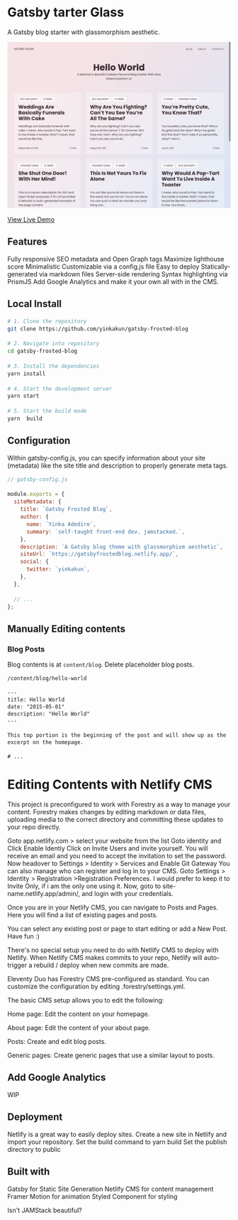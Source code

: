 # Gatsby tarter Glass

A Gatsby blog starter with glassmorphism aesthetic.

![demo site screenshot](./screenshot.png)

[View Live Demo](https://gatsbyfrostedblog.netlify.app)

## Features

Fully responsive
SEO metadata and Open Graph tags
Maximize lighthouse score
Minimalistic
Customizable via a config.js file
Easy to deploy
Statically-generated via markdown files
Server-side rendering
Syntax highlighting via PrismJS
Add Google Analytics and make it your own all with in the CMS.

## Local Install

```bash
# 1. Clone the repository
git clone https://github.com/yinkakun/gatsby-frosted-blog

# 2. Navigate into repository
cd gatsby-frosted-blog

# 3. Install the dependencies
yarn install

# 4. Start the development server
yarn start

# 5. Start the build mode
yarn  build
```

## Configuration

Within gatsby-config.js, you can specify information about your site (metadata) like the site title and description to properly generate meta tags.

```js
// gatsby-config.js

module.exports = {
  siteMetadata: {
    title: `Gatsby Frosted Blog`,
    author: {
      name: `Yinka Adedire`,
      summary: `self-taught front-end dev. jamstacked.`,
    },
    description: `A Gatsby blog theme with glassmorphism aesthetic`,
    siteUrl: `https://gatsbyfrostedblog.netlify.app/`,
    social: {
      twitter: `yinkakun`,
    },
  },

  // ...
};
```

## Manually Editing contents

### Blog Posts

Blog contents is at `content/blog`. Delete placeholder blog posts.

```
/content/blog/hello-world

---
title: Hello World
date: "2015-05-01"
description: "Hello World"
---

This top portion is the beginning of the post and will show up as the excerpt on the homepage.

# ...

```

# Editing Contents with Netlify CMS

This project is preconfigured to work with Forestry as a way to manage your content. Forestry makes changes by editing markdown or data files, uploading media to the correct directory and committing these updates to your repo directly.

Goto app.netlify.com > select your website from the list
Goto identity and Click Enable Identiy
Click on Invite Users and invite yourself. You will receive an email and you need to accept the invitation to set the password.
Now headover to Settings > Identity > Services and Enable Git Gateway
You can also manage who can register and log in to your CMS. Goto Settings > Identity > Registration >Registration Preferences. I would prefer to keep it to Invite Only, if i am the only one using it.
Now, goto to site-name.netlify.app/admin/, and login with your credentials.

Once you are in your Netlify CMS, you can navigate to Posts and Pages. Here you will find a list of existing pages and posts.

You can select any existing post or page to start editing or add a New Post. Have fun :)

There's no special setup you need to do with Netlify CMS to deploy with Netlify. When Netlify CMS makes commits to your repo, Netlify will auto-trigger a rebuild / deploy when new commits are made.

Eleventy Duo has Forestry CMS pre-configured as standard. You can customize the configuration by editing .forestry/settings.yml.

The basic CMS setup allows you to edit the following:

Home page: Edit the content on your homepage.

About page: Edit the content of your about page.

Posts: Create and edit blog posts.

Generic pages: Create generic pages that use a similar layout to posts.

## Add Google Analytics

WIP

## Deployment

Netlify is a great way to easily deploy sites.
Create a new site in Netlify and import your repository.
Set the build command to yarn build
Set the publish directory to public

## Built with

Gatsby for Static Site Generation
Netlify CMS for content management
Framer Motion for animation
Styled Component for styling

Isn't JAMStack beautiful?

